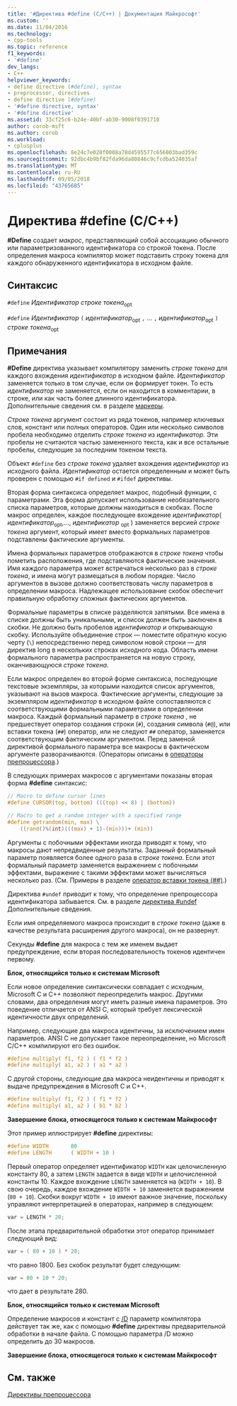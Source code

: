 ```yaml
---
title: '#Директива #define (C/C++) | Документация Майкрософт'
ms.custom: ''
ms.date: 11/04/2016
ms.technology:
- cpp-tools
ms.topic: reference
f1_keywords:
- '#define'
dev_langs:
- C++
helpviewer_keywords:
- define directive (#define), syntax
- preprocessor, directives
- define directive (#define)
- '#define directive, syntax'
- '#define directive'
ms.assetid: 33cf25c6-b24e-40bf-ab30-9008f0391710
author: corob-msft
ms.author: corob
ms.workload:
- cplusplus
ms.openlocfilehash: 8e24c7e020f0008a78d4595577c656003bad359c
ms.sourcegitcommit: 92dbc4b9bf82fda96da80846c9cfcdba524035af
ms.translationtype: MT
ms.contentlocale: ru-RU
ms.lasthandoff: 09/05/2018
ms.locfileid: "43765685"
---
```

# <a name="define-directive-cc"></a>Директива #define (C/C++)

**#Define** создает *макрос*, представляющий собой ассоциацию обычного или параметризованного идентификатора со строкой токена. После определения макроса компилятор может подставить строку токена для каждого обнаруженного идентификатора в исходном файле.

## <a name="syntax"></a>Синтаксис

`#define` *Идентификатор* *строке токена*<sub>opt</sub>

`#define` *Идентификатор* `(` *идентификатор*<sub>opt</sub> `,` *...*  `,` *идентификатор*<sub>opt</sub> `)` *строке токена*<sub>opt</sub>

## <a name="remarks"></a>Примечания

**#Define** директива указывает компилятору заменить *строке токена* для каждого вхождения *идентификатор* в исходном файле. *Идентификатор* заменяется только в том случае, если он формирует токен. То есть *идентификатор* не заменяется, если он находится в комментарии, в строке, или как часть более длинного идентификатора. Дополнительные сведения см. в разделе [маркеры](../cpp/tokens-cpp.md).

*Строке токена* аргумент состоит из ряда токенов, например ключевых слов, констант или полных операторов. Один или несколько символов пробела необходимо отделить *строке токена* из *идентификатор*. Эти пробелы не считаются частью замененного текста, как и все остальные пробелы, следующие за последним токеном текста.

Объект `#define` без *строке токена* удаляет вхождения *идентификатор* из исходного файла. *Идентификатор* остается определенным и может быть проверен с помощью `#if defined` и `#ifdef` директивы.

Вторая форма синтаксиса определяет макрос, подобный функции, с параметрами. Эта форма допускает использование необязательного списка параметров, которые должны находиться в скобках. После макрос определен, каждое последующее вхождение *идентификатор*( *идентификатор*<sub>opt</sub>,..., *идентификатор* <sub>opt</sub> ) заменяется версией *строке токена* аргумент, который имеет вместо формальных параметров подставлены фактические аргументы.

Имена формальных параметров отображаются в *строке токена* чтобы пометить расположения, где подставляются фактические значения. Имя каждого параметра может встречаться несколько раз в *строке токена*, и имена могут размещаться в любом порядке. Число аргументов в вызове должно соответствовать числу параметров в определении макроса. Надлежащее использование скобок обеспечит правильную обработку сложных фактических аргументов.

Формальные параметры в списке разделяются запятыми. Все имена в списке должны быть уникальными, и список должен быть заключен в скобки. Не должно быть пробелов *идентификатор* и открывающую скобку. Используйте объединение строк — поместите обратную косую черту (`\`) непосредственно перед символом новой строки — для директив long в нескольких строках исходного кода. Область имени формального параметра распространяется на новую строку, оканчивающуюся *строке токена*.

Если макрос определен во второй форме синтаксиса, последующие текстовые экземпляры, за которыми находится список аргументов, указывают на вызов макроса. Фактические аргументы, следующие за экземпляром *идентификатор* в исходном файле сопоставляются с соответствующими формальными параметрами в определении макроса. Каждый формальный параметр в *строке токена* , не предшествует оператор создания строки (`#`), создания символа (`#@`), или вставки токена (`##`) оператор, или не следуют `##` оператор, заменяется соответствующим фактическим аргументом. Перед заменой директивой формального параметра все макросы в фактическом аргументе разворачиваются. (Операторы описаны в [операторы препроцессора](../preprocessor/preprocessor-operators.md).)

В следующих примерах макросов с аргументами показаны вторая форма **#define** синтаксис:

```C
// Macro to define cursor lines
#define CURSOR(top, bottom) (((top) << 8) | (bottom))

// Macro to get a random integer with a specified range
#define getrandom(min, max) \
    ((rand()%(int)(((max) + 1)-(min)))+ (min))
```

Аргументы с побочными эффектами иногда приводят к тому, что макросы дают непредвиденные результаты. Заданный формальный параметр появляется более одного раза в *строке токена*. Если этот формальный параметр заменяется выражением с побочными эффектами, выражение с такими эффектами может вычисляться несколько раз. (См. Примеры в разделе [оператор вставки токена (##)](../preprocessor/token-pasting-operator-hash-hash.md).)

Директива `#undef` приводит к тому, что определение препроцессора идентификатора забывается. См. в разделе [директива #undef](../preprocessor/hash-undef-directive-c-cpp.md) Дополнительные сведения.

Если имя определяемого макроса происходит в *строке токена* (даже в качестве результата расширения другого макроса), он не развернут.

Секунды **#define** для макроса с тем же именем выдает предупреждение, если вторая последовательность токенов идентичен первому.

**Блок, относящийся только к системам Microsoft**

Если новое определение синтаксически совпадает с исходным, Microsoft C и C++ позволяют переопределить макрос. Другими словами, два определения могут иметь разные имена параметров. Это поведение отличается от ANSI C, который требует лексической идентичности двух определений.

Например, следующие два макроса идентичны, за исключением имен параметров. ANSI C не допускает такое переопределение, но Microsoft C/C++ компилируют его без ошибок.

```C
#define multiply( f1, f2 ) ( f1 * f2 )
#define multiply( a1, a2 ) ( a1 * a2 )
```

С другой стороны, следующие два макроса неидентичны и приводят к выдаче предупреждения в Microsoft C и C++.

```C
#define multiply( f1, f2 ) ( f1 * f2 )
#define multiply( a1, a2 ) ( b1 * b2 )
```

**Завершение блока, относящегося только к системам Майкрософт**

Этот пример иллюстрирует **#define** директивы:

```C
#define WIDTH       80
#define LENGTH      ( WIDTH + 10 )
```

Первый оператор определяет идентификатор `WIDTH` как целочисленную константу 80, а затем `LENGTH` задается в виде `WIDTH` и целочисленной константы 10. Каждое вхождение `LENGTH` заменяется на (`WIDTH + 10`). В свою очередь, каждое вхождение `WIDTH + 10` заменяется выражением (`80 + 10`). Скобки вокруг `WIDTH + 10` имеют важное значение, поскольку управляют интерпретацией в операторах, например в следующем:

```C
var = LENGTH * 20;
```

После этапа предварительной обработки этот оператор принимает следующий вид:

```C
var = ( 80 + 10 ) * 20;
```

что равно 1800. Без скобок результат будет следующим:

```C
var = 80 + 10 * 20;
```

что дает в результате 280.

**Блок, относящийся только к системам Microsoft**

Определение макросов и констант с [/D](../build/reference/d-preprocessor-definitions.md) параметр компилятора действует так же, как с помощью **#define** директивы предварительной обработки в начале файла. С помощью параметра /D можно определить до 30 макросов.

**Завершение блока, относящегося только к системам Майкрософт**

## <a name="see-also"></a>См. также

[Директивы препроцессора](../preprocessor/preprocessor-directives.md)